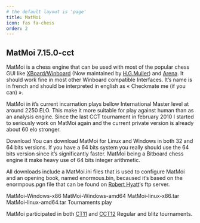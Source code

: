 ```yaml
---
# the default layout is 'page'
title: MatMoi
icon: fas fa-chess
order: 2
---
```


## MatMoi 7.15.0-cct

MatMoi is a chess engine that can be used with most of the popular chess GUI like [XBoard/Winboard](https://www.tim-mann.org/xboard.html) (Now maintained by [H.G.Muller](http://hgm.nubati.net/)) and [Arena](http://www.playwitharena.de/). It should work fine in most other Winboard compatible Interfaces. It’s name is in french and should be interpreted in english as « Checkmate me (if you can) ».

MatMoi in it’s current incarnation plays bellow International Master level at around 2250 ELO. This make it more suitable for play against human than as an analysis engine. Since the last CCT tournament in february 2010 I started to seriously work on MatMoi again and the current private version is already about 60 elo stronger.

Download
You can download MatMoi for Linux and Windows in both 32 and 64 bits versions. If you have a 64 bits system you really should use the 64 bits version since it’s significantly faster. MatMoi being a Bitboard chess engine it make heavy use of 64 bits integer arithmetic.

All downloads include a MatMoi.ini files that is used to configure MatMoi and an opening book, named enormous.bin, becaused it’s based on the enormpous.pgn file that can be found on [Robert Hyatt](https://web.archive.org/web/20160408210028/http://www.cis.uab.edu/hyatt/)‘s ftp server.

MatMoi-Windows-x86
MatMoi-Windows-amd64
MatMoi-linux-x86.tar
MatMoi-linux-amd64.tar
Tournaments play

MatMoi participated in both [CT11](https://www.chessprogramming.org/CCT11) and [CCT12](https://www.chessprogramming.org/CCT12) Regular and blitz tournaments.
